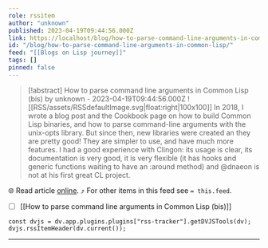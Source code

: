 ```yaml
---
role: rssitem
author: "unknown"
published: 2023-04-19T09:44:56.000Z
link: https://localhost/blog/how-to-parse-command-line-arguments-in-common-lisp/
id: "/blog/how-to-parse-command-line-arguments-in-common-lisp/"
feed: "[[Blogs on Lisp journey]]"
tags: []
pinned: false
---
```


> [!abstract] How to parse command line arguments in Common Lisp (bis) by unknown - 2023-04-19T09:44:56.000Z
> ![[RSS/assets/RSSdefaultImage.svg|float:right|100x100]] In 2018, I wrote a blog post and the Cookbook page on how to build Common Lisp binaries, and how to parse command-line arguments with the unix-opts library. But since then, new libraries were created an they are pretty good! They are simpler to use, and have much more features. I had a good experience with Clingon: its usage is clear, its documentation is very good, it is very flexible (it has hooks and generic functions waiting to have an :around method) and @dnaeon is not at his first great CL project.

🌐 Read article [online](https://localhost/blog/how-to-parse-command-line-arguments-in-common-lisp/). ⤴ For other items in this feed see `= this.feed`.

- [ ] [[How to parse command line arguments in Common Lisp (bis)]]

~~~dataviewjs
const dvjs = dv.app.plugins.plugins["rss-tracker"].getDVJSTools(dv);
dvjs.rssItemHeader(dv.current());
~~~

- - -
